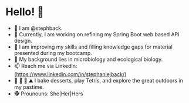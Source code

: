 # Hello! 🌄
- 🦕 I am @stephback.
- 💾 Currently, I am working on refining my Spring Boot web based API design. 
- 🌱 I am improving my skills and filling knowledge gaps for material presented during my bootcamp.
- 🦠 My background lies in microbiology and ecological biology.
- 📫 Reach me via LinkedIn: (https://www.linkedin.com/in/stephaniejback/)
- 🥧 👾 🌳 ⛰️ I bake desserts, play Tetris, and explore the great outdoors in my pastime. 
- 🕵️ Prounouns: She|Her|Hers

<!--
**stephback/stephback** is a ✨ _special_ ✨ repository because its `README.md` (this file) appears on your GitHub profile.

Here are some ideas to get you started:

- 🔭 I’m currently working on ...
- 🌱 I’m currently learning ...
- 👯 I’m looking to collaborate on ...
- 🤔 I’m looking for help with ...
- 💬 Ask me about ...
- 📫 How to reach me: ...
- 😄 Pronouns: ...
- ⚡ Fun fact: ...
-->
